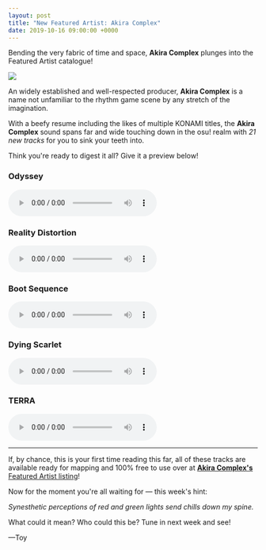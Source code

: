 ```yaml
---
layout: post
title: "New Featured Artist: Akira Complex"
date: 2019-10-16 09:00:00 +0000
---
```


Bending the very fabric of time and space, **Akira Complex** plunges into the Featured Artist catalogue! 

![](https://assets.ppy.sh/artists/51/header.jpg)
 
An widely established and well-respected producer, **Akira Complex** is a name not unfamiliar to the rhythm game scene by any stretch of the imagination. 

With a beefy resume including the likes of multiple KONAMI titles, the **Akira Complex** sound spans far and wide touching down in the osu! realm with *21 new tracks* for you to sink your teeth into. 

Think you're ready to digest it all? Give it a preview below!

### Odyssey

<audio controls>
    <source src="https://assets.ppy.sh/artists/51/previews/1509.mp3" type="audio/mpeg">
</audio>

### Reality Distortion

<audio controls>
    <source src="https://assets.ppy.sh/artists/51/previews/1519.mp3" type="audio/mpeg">
</audio>

### Boot Sequence

<audio controls>
    <source src="https://assets.ppy.sh/artists/51/previews/1501.mp3" type="audio/mpeg">
</audio>


### Dying Scarlet

<audio controls>
    <source src="https://assets.ppy.sh/artists/51/previews/1505.mp3" type="audio/mpeg">
</audio>


### TERRA

<audio controls>
    <source src="https://assets.ppy.sh/artists/51/previews/1512.mp3" type="audio/mpeg">
</audio>

---

If, by chance, this is your first time reading this far, all of these tracks are available ready for mapping and 100% free to use over at [**Akira Complex's** Featured Artist listing](https://osu.ppy.sh/beatmaps/artists/51)!

Now for the moment you're all waiting for — this week's hint:

*Synesthetic perceptions of red and green lights send chills down my spine.*

What could it mean? Who could this be? Tune in next week and see!

—Toy